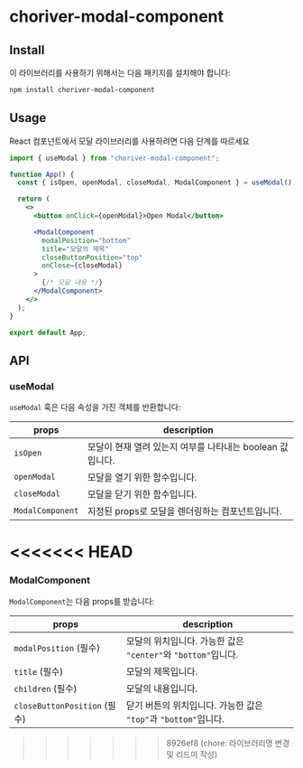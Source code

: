 # choriver-modal-component

## Install

이 라이브러리를 사용하기 위해서는 다음 패키지를 설치해야 합니다:

```bash
npm install choriver-modal-component
```

## Usage

React 컴포넌트에서 모달 라이브러리를 사용하려면 다음 단계를 따르세요

```jsx
import { useModal } from "choriver-modal-component";

function App() {
  const { isOpen, openModal, closeModal, ModalComponent } = useModal();

  return (
    <>
      <button onClick={openModal}>Open Modal</button>

      <ModalComponent
        modalPosition="bottom"
        title="모달의 제목"
        closeButtonPosition="top"
        onClose={closeModal}
      >
        {/* 모달 내용 */}
      </ModalComponent>
    </>
  );
}

export default App;
```

## API

### useModal

`useModal` 훅은 다음 속성을 가진 객체를 반환합니다:

| props            | description                                               |
| ---------------- | --------------------------------------------------------- |
| `isOpen`         | 모달이 현재 열려 있는지 여부를 나타내는 boolean 값입니다. |
| `openModal`      | 모달을 열기 위한 함수입니다.                              |
| `closeModal`     | 모달을 닫기 위한 함수입니다.                              |
| `ModalComponent` | 지정된 props로 모달을 렌더링하는 컴포넌트입니다.          |

# <<<<<<< HEAD

### ModalComponent

`ModalComponent`는 다음 props를 받습니다:

| props                        | description                                                     |
| ---------------------------- | --------------------------------------------------------------- |
| `modalPosition` (필수)       | 모달의 위치입니다. 가능한 값은 `"center"`와 `"bottom"`입니다.   |
| `title` (필수)               | 모달의 제목입니다.                                              |
| `children` (필수)            | 모달의 내용입니다.                                              |
| `closeButtonPosition` (필수) | 닫기 버튼의 위치입니다. 가능한 값은 `"top"`과 `"bottom"`입니다. |

> > > > > > > 8926ef8 (chore: 라이브러리명 변경 및 리드미 작성)
